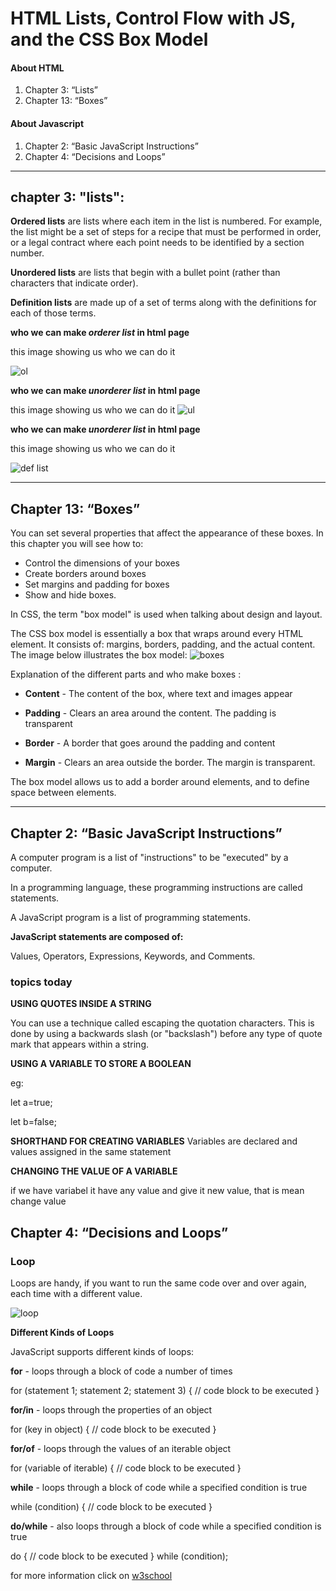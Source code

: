 # HTML Lists, Control Flow with JS, and the CSS Box Model

#### About HTML
1. Chapter 3: “Lists”
2. Chapter 13: “Boxes”

#### About Javascript
1. Chapter 2: “Basic JavaScript Instructions”
2. Chapter 4: “Decisions and Loops”

--------------------------------------------------
## chapter 3: "lists":

**Ordered lists** are lists where each item in the list is numbered. For example, the list might be a set of steps for a recipe that must be performed in order, or a legal contract 
where each point needs to be identified by a section number.

**Unordered lists** are lists that begin with a bullet point (rather than characters that indicate order).

**Definition lists** are made up of a set of terms along with the 
definitions for each of those terms.

**who we can make *orderer list* in html page**

this image showing us who we can do it

![ol](https://img1.wsimg.com/isteam/ip/265009b3-5e91-4c5c-b3a6-be62c43a8a5c/Ordered%20and%20Unordered%20list%20html.PNG)

**who we can make *unorderer list* in html page**

this image showing us who we can do it
![ul](https://www.wikitechy.com/step-by-step-html-tutorials/img/html-images/code-explanation-unordered-tag-in-html.png)

**who we can make *unorderer list* in html page**

this image showing us who we can do it

![def list](https://www.wikitechy.com/step-by-step-html-tutorials/img/html-images/code-explanation-definition-list-dl-tag-in-html.png)

--------------------------------------------------
## Chapter 13: “Boxes”
You can set several properties that affect the appearance of 
these boxes. In this chapter you will see how to:
* Control the dimensions of your boxes
* Create borders around boxes
* Set margins and padding for boxes
* Show and hide boxes.

In CSS, the term "box model" is used when talking about design and layout.

The CSS box model is essentially a box that wraps around every HTML element. It consists of: margins, borders, padding, and the actual content. The image below illustrates the box model:
![boxes](https://assets.codepen.io/839027/internal/screenshots/pens/yVaNrx.default.png?fit=cover&format=auto&ha=false&height=540&quality=75&v=2&version=1479326298&width=960)

Explanation of the different parts and who make boxes :

* **Content** - The content of the box, where text and images appear

* **Padding** - Clears an area around the content. The padding is transparent

* **Border** - A border that goes around the padding and content

* **Margin** - Clears an area outside the border. The margin is transparent.

The box model allows us to add a border around elements, and to define space between elements.

----------------------------------------------------------------------------------------------------

## Chapter 2: “Basic JavaScript Instructions”

A computer program is a list of "instructions" to be "executed" by a computer.

In a programming language, these programming instructions are called statements.

A JavaScript program is a list of programming statements.

**JavaScript statements are composed of:**

Values, Operators, Expressions, Keywords, and Comments.

### topics today
**USING QUOTES INSIDE A STRING** 

You can use a technique 
called escaping the quotation 
characters. This is done by 
using a backwards slash (or 
"backslash") before any type of 
quote mark that appears within 
a string.

**USING A VARIABLE TO STORE A BOOLEAN**

eg:

let a=true;

let b=false;

**SHORTHAND FOR CREATING VARIABLES**
Variables are declared and 
values assigned in the same 
statement

**CHANGING THE VALUE OF A VARIABLE**

if we have variabel it have any value and give it new value, that is mean change value

## Chapter 4: “Decisions and Loops”

### Loop

Loops are handy, if you want to run the same code over and over again, each time with a different value.

![loop](https://www.javascripttutorial.net/wp-content/uploads/2020/01/JavaScript-for-Loop.png)

**Different Kinds of Loops**

JavaScript supports different kinds of loops:

**for** - loops through a block of code a number of times

for (statement 1; statement 2; statement 3) {
  // code block to be executed
}

**for/in** - loops through the properties of an object

for (key in object) {
  // code block to be executed
}

**for/of** - loops through the values of an iterable object

for (variable of iterable) {
  // code block to be executed
}

**while** - loops through a block of code while a specified condition is true

while (condition) {
  // code block to be executed
}

**do/while** - also loops through a block of code while a specified condition is true

do {
  // code block to be executed
}
while (condition);


for more information click on [w3school](https://www.w3schools.com/)

